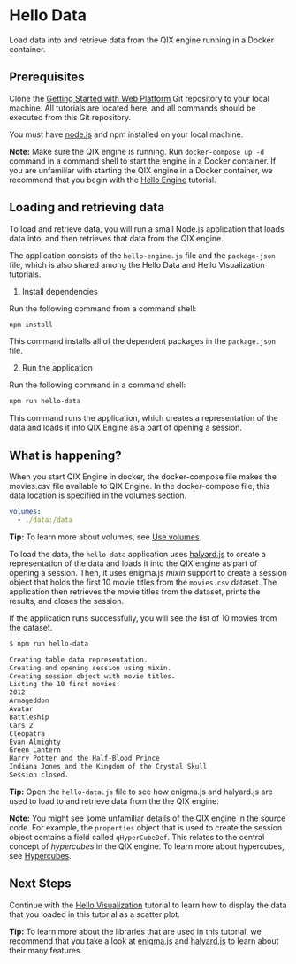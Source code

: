 # Hello Data

Load data into and retrieve data from the QIX engine running in a Docker container. 

## Prerequisites

Clone the [Getting Started with Web Platform](https://github.com/qlik-ea/getting-started-with-web-platform) Git repository to your local machine. All tutorials are located here, and all commands should be executed from this Git repository. 

You must have [node.js](https://nodejs.org/en/) and npm installed on your local machine. 

**Note:** Make sure the QIX engine is running. Run `docker-compose up -d` command in a command shell to start the engine in a Docker container. If you are unfamiliar with starting the QIX engine in a Docker container, we recommend that you begin with the [Hello Engine](./hello-engine.md) tutorial.

## Loading and retrieving data

To load and retrieve data, you will run a small Node.js application that loads data into, and then retrieves that data from the QIX engine. 

The application consists of the `hello-engine.js` file and the `package-json` file, which is also shared among the Hello Data and Hello Visualization tutorials. 

1. Install dependencies

Run the following command from a command shell:

```bash
npm install
```
This command installs all of the dependent packages in the `package.json` file.

2. Run the application

Run the following command in a command shell:

```bash
npm run hello-data
```

This command runs the application, which creates a representation of the data and loads it into QIX Engine as a part of opening a session.

## What is happening?

When you start QIX Engine in docker, the docker-compose file makes the movies.csv file available to QIX Engine. In the docker-compose file, this data location is specified in the volumes section.

```yml
volumes:
  - ./data:/data
```

**Tip:** To learn more about volumes, see [Use volumes](https://docs.docker.com/engine/admin/volumes/volumes/).

To load the data, the `hello-data` application uses [halyard.js](https://github.com/qlik-oss/halyard.js) to create a representation of the data and loads it into the QIX engine as part of opening a session. Then, it uses enigma.js _mixin_ support to create a session object that holds the first 10 movie titles from the `movies.csv` dataset. The application then retrieves the movie titles from the dataset, prints the results, and closes the session. 

If the application runs successfully, you will see the list of 10 movies from the dataset.

```bash
$ npm run hello-data

Creating table data representation.
Creating and opening session using mixin.
Creating session object with movie titles.
Listing the 10 first movies:
2012
Armageddon
Avatar
Battleship
Cars 2
Cleopatra
Evan Almighty
Green Lantern
Harry Potter and the Half-Blood Prince
Indiana Jones and the Kingdom of the Crystal Skull
Session closed.
```

**Tip:** Open the `hello-data.js` file to see how enigma.js and halyard.js are used to load to and retrieve data from the the QIX engine. 

**Note:** You might see some unfamiliar details of the QIX engine in the source code. For example, the `properties` object that is used to create the session object contains a field called `qHyperCubeDef`. This relates to the
central concept of _hypercubes_ in the QIX engine. To learn more about hypercubes, see
[Hypercubes](http://help.qlik.com/en-US/sense-developer/Subsystems/Platform/Content/Concepts/Hypercubes.htm).

## Next Steps

Continue with the [Hello Visualization](./hello-visualization.md) tutorial to learn how to display the data that you loaded in this tutorial as a scatter plot.

**Tip:** To learn more about the libraries that are used in this tutorial, we recommend that you take a look at [enigma.js](https://github.com/qlik-oss/enigma.js) and
[halyard.js](https://github.com/qlik-oss/enigma.js) to learn about their many features. 
